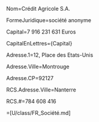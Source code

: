 Nom=Crédit Agricole S.A.

FormeJuridique=société anonyme

Capital=7 916 231 631 Euros

CapitalEnLettres={Capital}

Adresse.1=12, Place des Etats-Unis

Adresse.Ville=Montrouge

Adresse.CP=92127

RCS.Adresse.Ville=Nanterre

RCS.#=784 608 416

=[U/class/FR_Société.md]
